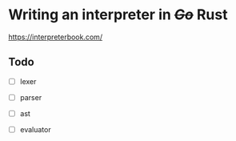 

# Writing an interpreter in _~~Go~~_ **Rust**

https://interpreterbook.com/

## Todo

- [ ] lexer
- [ ] parser
- [ ] ast
- [ ] evaluator


